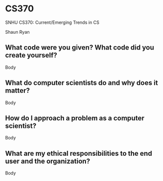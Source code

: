 # CS370
SNHU CS370: Current/Emerging Trends in CS

Shaun Ryan

## What code were you given? What code did you create yourself? 

Body

## What do computer scientists do and why does it matter? 

Body

## How do I approach a problem as a computer scientist? 

Body

## What are my ethical responsibilities to the end user and the organization? 

Body
